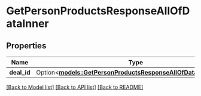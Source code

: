 # GetPersonProductsResponseAllOfDataInner

## Properties

Name | Type | Description | Notes
------------ | ------------- | ------------- | -------------
**deal_id** | Option<[**models::GetPersonProductsResponseAllOfDataInnerDealId**](GetPersonProductsResponse_allOf_data_inner_DEAL_ID.md)> |  | [optional]

[[Back to Model list]](../README.md#documentation-for-models) [[Back to API list]](../README.md#documentation-for-api-endpoints) [[Back to README]](../README.md)


